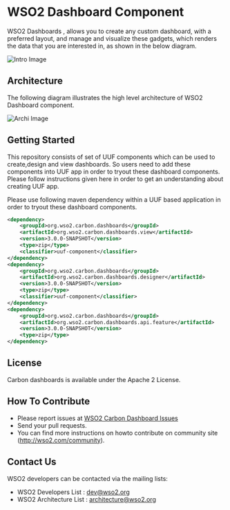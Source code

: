 # WSO2 Dashboard Component

WSO2 Dashboards , allows you to create any custom dashboard, with a preferred layout, and manage and visualize these gadgets, which renders the data that you are interested in, as shown in the below diagram. 


![Intro Image](https://cloud.githubusercontent.com/assets/10518715/23993643/65926430-0a67-11e7-8af6-beb0e39437a3.png)

## Architecture

The following diagram illustrates the high level architecture of WSO2 Dashboard component.

![Archi Image](https://cloud.githubusercontent.com/assets/10518715/23993698/95c44ca4-0a67-11e7-8ac2-caaa8a911a3e.png)

## Getting Started

This repository consists of set of UUF components which can be used to create,design and view dashboards. So users need to add these components into UUF app in order to tryout these dashboard components. Please follow instructions given here in order to get an understanding about creating UUF app. 

Please use following maven dependency within a UUF based application in order to tryout these dashboard components.

```xml
<dependency>
    <groupId>org.wso2.carbon.dashboards</groupId>
    <artifactId>org.wso2.carbon.dashboards.view</artifactId>
    <version>3.0.0-SNAPSHOT</version>
    <type>zip</type>
    <classifier>uuf-component</classifier>
</dependency>
<dependency>
    <groupId>org.wso2.carbon.dashboards</groupId>
    <artifactId>org.wso2.carbon.dashboards.designer</artifactId>
    <version>3.0.0-SNAPSHOT</version>
    <type>zip</type>
    <classifier>uuf-component</classifier>
</dependency>
<dependency>
    <groupId>org.wso2.carbon.dashboards</groupId>
    <artifactId>org.wso2.carbon.dashboards.api.feature</artifactId>
    <version>3.0.0-SNAPSHOT</version>
    <type>zip</type>
</dependency>
```

## License

Carbon dashboards is available under the Apache 2 License.

## How To Contribute

* Please report issues at [WSO2 Carbon Dashboard Issues](https://github.com/wso2/carbon-dashboards/issues)
* Send your pull requests.
* You can find more instructions on howto contribute on community site (http://wso2.com/community).

## Contact Us

WSO2 developers can be contacted via the mailing lists:
* WSO2 Developers List : dev@wso2.org
* WSO2 Architecture List : architecture@wso2.org

